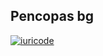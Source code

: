 ## Pencopas bg

[![iuricode](https://github-readme-stats.vercel.app/api?username=AnDykProgate&theme=tokyonight)](https://github.com/AnDykProgate/)

